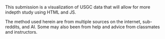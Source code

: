 
This submission is a visualization of USGC data that will allow for more indepth study using HTML and JS. 

The method used herein are from multiple sources on the internet, sub-reddits, and AI. Some may also been from help and advice from classmates and instructors.